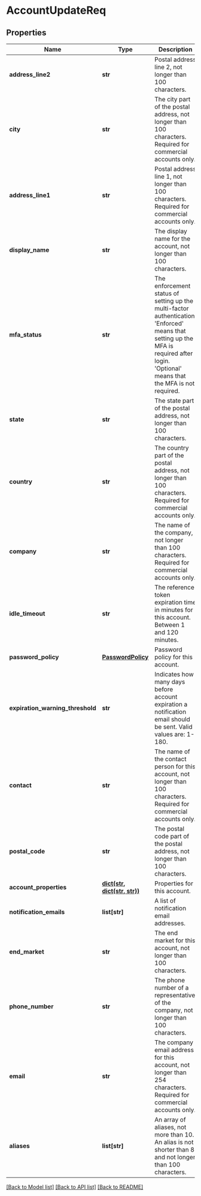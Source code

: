 # AccountUpdateReq

## Properties
Name | Type | Description | Notes
------------ | ------------- | ------------- | -------------
**address_line2** | **str** | Postal address line 2, not longer than 100 characters. | [optional] 
**city** | **str** | The city part of the postal address, not longer than 100 characters. Required for commercial accounts only. | [optional] 
**address_line1** | **str** | Postal address line 1, not longer than 100 characters. Required for commercial accounts only. | [optional] 
**display_name** | **str** | The display name for the account, not longer than 100 characters. | [optional] 
**mfa_status** | **str** | The enforcement status of setting up the multi-factor authentication. &#39;Enforced&#39; means that setting up the MFA is required after login. &#39;Optional&#39; means that the MFA is not required. | [optional] 
**state** | **str** | The state part of the postal address, not longer than 100 characters. | [optional] 
**country** | **str** | The country part of the postal address, not longer than 100 characters. Required for commercial accounts only. | [optional] 
**company** | **str** | The name of the company, not longer than 100 characters. Required for commercial accounts only. | [optional] 
**idle_timeout** | **str** | The reference token expiration time in minutes for this account. Between 1 and 120 minutes. | [optional] 
**password_policy** | [**PasswordPolicy**](PasswordPolicy.md) | Password policy for this account. | [optional] 
**expiration_warning_threshold** | **str** | Indicates how many days before account expiration a notification email should be sent. Valid values are: 1-180. | [optional] 
**contact** | **str** | The name of the contact person for this account, not longer than 100 characters. Required for commercial accounts only. | [optional] 
**postal_code** | **str** | The postal code part of the postal address, not longer than 100 characters. | [optional] 
**account_properties** | [**dict(str, dict(str, str))**](dict.md) | Properties for this account. | [optional] 
**notification_emails** | **list[str]** | A list of notification email addresses. | [optional] 
**end_market** | **str** | The end market for this account, not longer than 100 characters. | [optional] 
**phone_number** | **str** | The phone number of a representative of the company, not longer than 100 characters. | [optional] 
**email** | **str** | The company email address for this account, not longer than 254 characters. Required for commercial accounts only. | [optional] 
**aliases** | **list[str]** | An array of aliases, not more than 10. An alias is not shorter than 8 and not longer than 100 characters. | [optional] 

[[Back to Model list]](../README.md#documentation-for-models) [[Back to API list]](../README.md#documentation-for-api-endpoints) [[Back to README]](../README.md)


